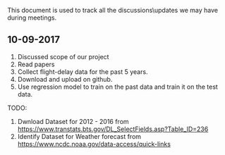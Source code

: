 This document is used to track all the discussions\updates we may have during meetings.

## 10-09-2017 

1. Discussed scope of our project
2. Read papers
3. Collect flight-delay data for the past 5 years.
4. Download and upload on github.
5. Use regression model to train on the past data and train it on the test data.


TODO:
1. Dwnload Dataset for 2012 - 2016 from https://www.transtats.bts.gov/DL_SelectFields.asp?Table_ID=236
2. Identify Dataset for Weather forecast from https://www.ncdc.noaa.gov/data-access/quick-links
